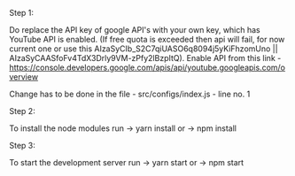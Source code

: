 Step 1:

Do replace the API key of google API's with your own key, which has YouTube API is enabled. (If free quota is exceeded then api will fail, for now current one or use this AIzaSyCIb_S2C7qiUASO6q8094j5yKiFhzomUno || AIzaSyCAASfoFv4TdX3Drly9VM-zPfy2lBzpItQ).
Enable API from this link - https://console.developers.google.com/apis/api/youtube.googleapis.com/overview

Change has to be done in the file - src/configs/index.js - line no. 1

Step 2:

To install the node modules
run -> yarn install 
or 
-> npm install

Step 3:

To start the development server
run -> yarn start
or
-> npm start

